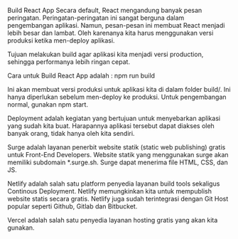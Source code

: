 Build React App
Secara default, React mengandung banyak pesan peringatan. Peringatan-peringatan ini sangat berguna dalam pengembangan aplikasi. Namun, pesan-pesan ini membuat React menjadi lebih besar dan lambat. Oleh karenanya kita harus menggunakan versi produksi ketika men-deploy aplikasi.

Tujuan melakukan build agar aplikasi kita menjadi versi production, sehingga performanya lebih ringan cepat.

Cara untuk Build React App adalah :
npm run build

Ini akan membuat versi produksi untuk aplikasi kita di dalam folder build/. Ini hanya diperlukan sebelum men-deploy ke produksi. Untuk pengembangan normal, gunakan npm start.

Deployment adalah kegiatan yang bertujuan untuk menyebarkan aplikasi yang sudah kita buat. Harapannya aplikasi tersebut dapat diakses oleh banyak orang, tidak hanya oleh kita sendiri.

Surge adalah layanan penerbit website statik (static web publishing) gratis untuk Front-End Developers. Website statik yang menggunakan surge akan memiliki subdomain *.surge.sh. Surge dapat menerima file HTML, CSS, dan JS.

Netlify adalah salah satu platform penyedia layanan build tools sekaligus Continous Deployment. Netlify memungkinkan kita untuk mempublish website statis secara gratis. Netlify juga sudah terintegrasi dengan Git Host popular seperti Github, Gitlab dan Bitbucket.

Vercel adalah salah satu penyedia layanan hosting gratis yang akan kita gunakan.